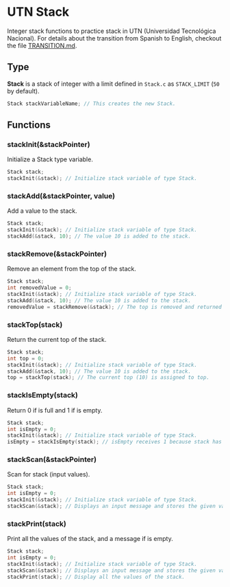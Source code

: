 # UTN Stack

Integer stack functions to practice stack in UTN (Universidad Tecnológica Nacional). For details about the transition from Spanish to English, checkout the file [TRANSITION.md](./TRANSITION.md).

## Type

**Stack** is a stack of integer with a limit defined in `Stack.c` as `STACK_LIMIT` (`50` by default).

```c
Stack stackVariableName; // This creates the new Stack.
```

## Functions

### stackInit(&stackPointer)

Initialize a Stack type variable.

```c
Stack stack;
stackInit(&stack); // Initialize stack variable of type Stack.
```

### stackAdd(&stackPointer, value)

Add a value to the stack.

```c
Stack stack;
stackInit(&stack); // Initialize stack variable of type Stack.
stackAdd(&stack, 10); // The value 10 is added to the stack.
```

### stackRemove(&stackPointer)

Remove an element from the top of the stack.

```c
Stack stack;
int removedValue = 0;
stackInit(&stack); // Initialize stack variable of type Stack.
stackAdd(&stack, 10); // The value 10 is added to the stack.
removedValue = stackRemove(&stack); // The top is removed and returned to removedValue.
```

### stackTop(stack)

Return the current top of the stack.

```c
Stack stack;
int top = 0;
stackInit(&stack); // Initialize stack variable of type Stack.
stackAdd(&stack, 10); // The value 10 is added to the stack.
top = stackTop(stack); // The current top (10) is assigned to top.
```

### stackIsEmpty(stack)

Return 0 if is full and 1 if is empty.

```c
Stack stack;
int isEmpty = 0;
stackInit(&stack); // Initialize stack variable of type Stack.
isEmpty = stackIsEmpty(stack); // isEmpty receives 1 because stack has no values.
```

### stackScan(&stackPointer)

Scan for stack (input values).

```c
Stack stack;
int isEmpty = 0;
stackInit(&stack); // Initialize stack variable of type Stack.
stackScan(&stack); // Displays an input message and stores the given value with stackAdd.
```

### stackPrint(stack)

Print all the values of the stack, and a message if is empty.

```c
Stack stack;
int isEmpty = 0;
stackInit(&stack); // Initialize stack variable of type Stack.
stackScan(&stack); // Displays an input message and stores the given value with stackAdd.
stackPrint(stack); // Display all the values of the stack.
```

